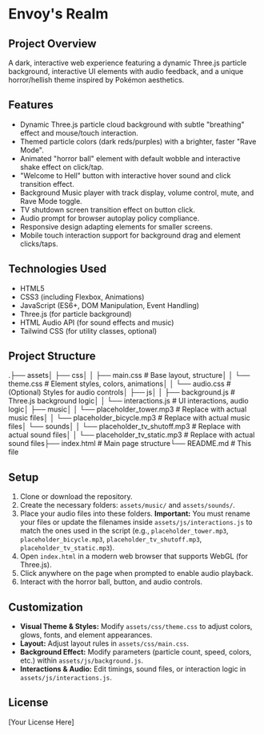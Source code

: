 # Envoy's Realm

## Project Overview
A dark, interactive web experience featuring a dynamic Three.js particle background, interactive UI elements with audio feedback, and a unique horror/hellish theme inspired by Pokémon aesthetics.

## Features
-   Dynamic Three.js particle cloud background with subtle "breathing" effect and mouse/touch interaction.
-   Themed particle colors (dark reds/purples) with a brighter, faster "Rave Mode".
-   Animated "horror ball" element with default wobble and interactive shake effect on click/tap.
-   "Welcome to Hell" button with interactive hover sound and click transition effect.
-   Background Music player with track display, volume control, mute, and Rave Mode toggle.
-   TV shutdown screen transition effect on button click.
-   Audio prompt for browser autoplay policy compliance.
-   Responsive design adapting elements for smaller screens.
-   Mobile touch interaction support for background drag and element clicks/taps.

## Technologies Used
-   HTML5
-   CSS3 (including Flexbox, Animations)
-   JavaScript (ES6+, DOM Manipulation, Event Handling)
-   Three.js (for particle background)
-   HTML Audio API (for sound effects and music)
-   Tailwind CSS (for utility classes, optional)

## Project Structure
.├── assets│   ├── css│   │   ├── main.css        # Base layout, structure│   │   └── theme.css       # Element styles, colors, animations│   │   └── audio.css       # (Optional) Styles for audio controls│   ├── js│   │   ├── background.js   # Three.js background logic│   │   └── interactions.js # UI interactions, audio logic│   ├── music│   │   └── placeholder_tower.mp3   # Replace with actual music files│   │   └── placeholder_bicycle.mp3 # Replace with actual music files│   └── sounds│   │   └── placeholder_tv_shutoff.mp3 # Replace with actual sound files│   │   └── placeholder_tv_static.mp3  # Replace with actual sound files├── index.html              # Main page structure└── README.md               # This file
## Setup
1.  Clone or download the repository.
2.  Create the necessary folders: `assets/music/` and `assets/sounds/`.
3.  Place your audio files into these folders. **Important:** You must rename your files or update the filenames inside `assets/js/interactions.js` to match the ones used in the script (e.g., `placeholder_tower.mp3`, `placeholder_bicycle.mp3`, `placeholder_tv_shutoff.mp3`, `placeholder_tv_static.mp3`).
4.  Open `index.html` in a modern web browser that supports WebGL (for Three.js).
5.  Click anywhere on the page when prompted to enable audio playback.
6.  Interact with the horror ball, button, and audio controls.

## Customization
-   **Visual Theme & Styles:** Modify `assets/css/theme.css` to adjust colors, glows, fonts, and element appearances.
-   **Layout:** Adjust layout rules in `assets/css/main.css`.
-   **Background Effect:** Modify parameters (particle count, speed, colors, etc.) within `assets/js/background.js`.
-   **Interactions & Audio:** Edit timings, sound files, or interaction logic in `assets/js/interactions.js`.

## License
[Your License Here]
